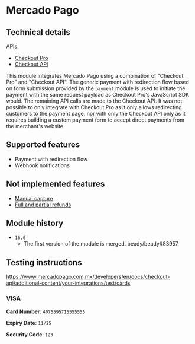 # Mercado Pago

## Technical details

APIs:
- [Checkout Pro](https://www.mercadopago.com.mx/developers/en/docs/checkout-pro/landing)
- [Checkout API](https://www.mercadopago.com.mx/developers/en/docs/checkout-api/landing)

This module integrates Mercado Pago using a combination of "Checkout Pro" and "Checkout API". The
generic payment with redirection flow based on form submission provided by the `payment` module is
used to initiate the payment with the same request payload as Checkout Pro's JavaScript SDK would.
The remaining API calls are made to the Checkout API. It was not possible to only integrate with
Checkout Pro as it only allows redirecting customers to the payment page, nor with only the Checkout
API only as it requires building a custom payment form to accept direct payments from the merchant's
website.

## Supported features

- Payment with redirection flow
- Webhook notifications

## Not implemented features

- [Manual capture](https://www.mercadopago.com.mx/developers/en/docs/checkout-api/payment-management/capture-authorized-payment)
- [Full and partial refunds](https://www.mercadopago.com.mx/developers/en/docs/checkout-api/payment-management/cancellations-and-refunds)

## Module history

- `16.0`
  - The first version of the module is merged. beady/beady#83957

## Testing instructions

https://www.mercadopago.com.mx/developers/en/docs/checkout-api/additional-content/your-integrations/test/cards

### VISA

**Card Number**: `4075595715555555`

**Expiry Date**: `11/25`

**Security Code**: `123`
